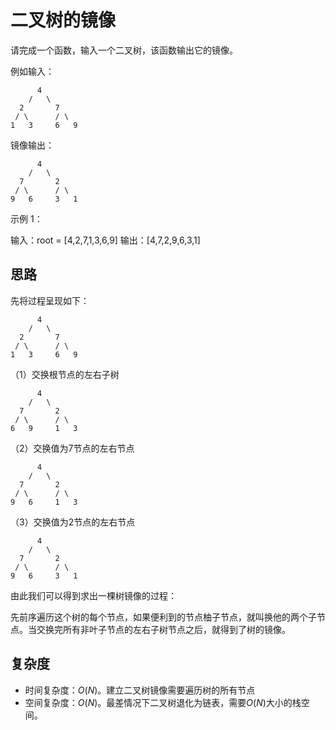 # 二叉树的镜像



请完成一个函数，输入一个二叉树，该函数输出它的镜像。

例如输入：

     	  4
        /   \
      2       7
     / \      / \
    1   3     6   9

镜像输出：

     	  4
        /   \
      7       2
     / \      / \
    9   6     3   1


示例 1：

输入：root = [4,2,7,1,3,6,9]
输出：[4,7,2,9,6,3,1]

## 思路

先将过程呈现如下：

```
 	  4
    /   \
  2       7
 / \      / \
1   3     6   9
```

（1）交换根节点的左右子树

```
 	  4
    /   \
  7       2
 / \      / \
6   9     1   3
```

（2）交换值为7节点的左右节点

```
 	  4
    /   \
  7       2
 / \      / \
9   6     1   3
```

（3）交换值为2节点的左右节点

```
 	  4
    /   \
  7       2
 / \      / \
9   6     3   1
```

由此我们可以得到求出一棵树镜像的过程：

先前序遍历这个树的每个节点，如果便利到的节点柚子节点，就叫换他的两个子节点。当交换完所有非叶子节点的左右子树节点之后，就得到了树的镜像。

## 复杂度

- 时间复杂度：$O(N)$。建立二叉树镜像需要遍历树的所有节点
- 空间复杂度：$O(N)$。最差情况下二叉树退化为链表，需要$O(N)$大小的栈空间。